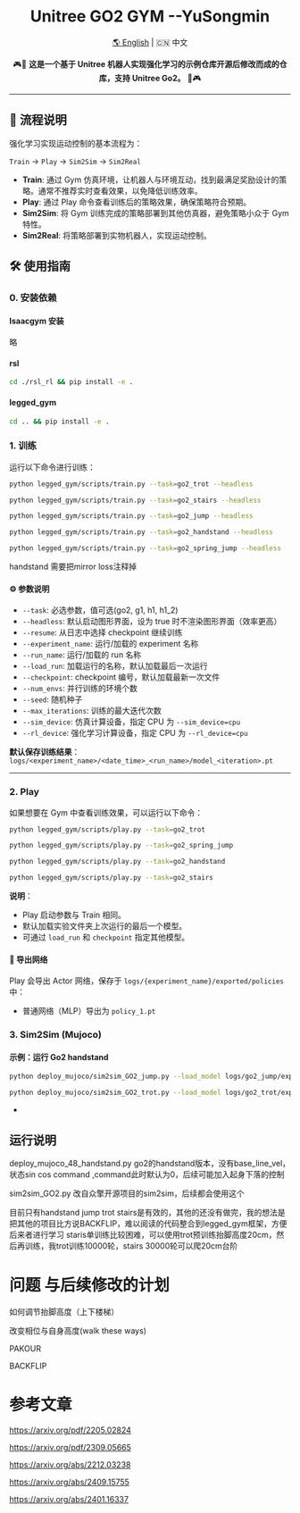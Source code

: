 <div align="center">
  <h1 align="center">Unitree GO2 GYM --YuSongmin</h1>
  <p align="center">
    <a href="README.md">🌎 English</a> | <span>🇨🇳 中文</span>
  </p>
</div>

<p align="center">
  🎮🚪 <strong>这是一个基于 Unitree 机器人实现强化学习的示例仓库开源后修改而成的仓库，支持 Unitree Go2。</strong> 🚪🎮
</p>

---

## 🔁 流程说明

强化学习实现运动控制的基本流程为：

`Train` → `Play` → `Sim2Sim` → `Sim2Real`

- **Train**: 通过 Gym 仿真环境，让机器人与环境互动，找到最满足奖励设计的策略。通常不推荐实时查看效果，以免降低训练效率。
- **Play**: 通过 Play 命令查看训练后的策略效果，确保策略符合预期。
- **Sim2Sim**: 将 Gym 训练完成的策略部署到其他仿真器，避免策略小众于 Gym 特性。
- **Sim2Real**: 将策略部署到实物机器人，实现运动控制。

## 🛠️ 使用指南
### 0. 安装依赖

#### Isaacgym 安装
略
#### rsl 
```bash
cd ./rsl_rl && pip install -e .
```
#### legged_gym
```bash
cd .. && pip install -e .
```


### 1. 训练

运行以下命令进行训练：
```bash
python legged_gym/scripts/train.py --task=go2_trot --headless
```

```bash
python legged_gym/scripts/train.py --task=go2_stairs --headless
```

```bash
python legged_gym/scripts/train.py --task=go2_jump --headless
```

```bash
python legged_gym/scripts/train.py --task=go2_handstand --headless
```

```bash
python legged_gym/scripts/train.py --task=go2_spring_jump --headless
```

handstand 需要把mirror loss注释掉
#### ⚙️  参数说明
- `--task`: 必选参数，值可选(go2, g1, h1, h1_2)
- `--headless`: 默认启动图形界面，设为 true 时不渲染图形界面（效率更高）
- `--resume`: 从日志中选择 checkpoint 继续训练
- `--experiment_name`: 运行/加载的 experiment 名称
- `--run_name`: 运行/加载的 run 名称
- `--load_run`: 加载运行的名称，默认加载最后一次运行
- `--checkpoint`: checkpoint 编号，默认加载最新一次文件
- `--num_envs`: 并行训练的环境个数
- `--seed`: 随机种子
- `--max_iterations`: 训练的最大迭代次数
- `--sim_device`: 仿真计算设备，指定 CPU 为 `--sim_device=cpu`
- `--rl_device`: 强化学习计算设备，指定 CPU 为 `--rl_device=cpu`

**默认保存训练结果**：`logs/<experiment_name>/<date_time>_<run_name>/model_<iteration>.pt`

---

### 2. Play

如果想要在 Gym 中查看训练效果，可以运行以下命令：

```bash
python legged_gym/scripts/play.py --task=go2_trot
```

```bash
python legged_gym/scripts/play.py --task=go2_spring_jump
```

```bash
python legged_gym/scripts/play.py --task=go2_handstand
```

```bash
python legged_gym/scripts/play.py --task=go2_stairs
```
**说明**：

- Play 启动参数与 Train 相同。
- 默认加载实验文件夹上次运行的最后一个模型。
- 可通过 `load_run` 和 `checkpoint` 指定其他模型。

#### 💾 导出网络

Play 会导出 Actor 网络，保存于 `logs/{experiment_name}/exported/policies` 中：
- 普通网络（MLP）导出为 `policy_1.pt`


### 3. Sim2Sim (Mujoco)



#### 示例：运行 Go2 handstand


```bash
python deploy_mujoco/sim2sim_GO2_jump.py --load_model logs/go2_jump/exported/policies/policy_1.pt
```

```bash
python deploy_mujoco/sim2sim_GO2_trot.py --load_model logs/go2_trot/exported/policies/policy_1.pt
```
-
## 运行说明
deploy_mujoco_48_handstand.py go2的handstand版本，没有base_line_vel，状态sin cos command ,command此时默认为0，后续可能加入起身下落的控制

sim2sim_GO2.py 改自众擎开源项目的sim2sim，后续都会使用这个

目前只有handstand jump trot stairs是有效的，其他的还没有做完，我的想法是把其他的项目比方说BACKFLIP，难以阅读的代码整合到legged_gym框架，方便后来者进行学习
staris单训练比较困难，可以使用trot预训练抬脚高度20cm，然后再训练，我trot训练10000轮，stairs 30000轮可以爬20cm台阶
# 问题 与后续修改的计划

如何调节抬脚高度（上下楼梯）

改变相位与自身高度(walk these ways)

PAKOUR

BACKFLIP

# 参考文章
https://arxiv.org/pdf/2205.02824

https://arxiv.org/pdf/2309.05665

https://arxiv.org/abs/2212.03238

https://arxiv.org/abs/2409.15755

https://arxiv.org/abs/2401.16337

